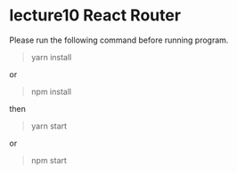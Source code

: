 # lecture10 React Router

Please run the following command before running program.

>yarn install

or

>npm install

then

>yarn start

or

>npm start
